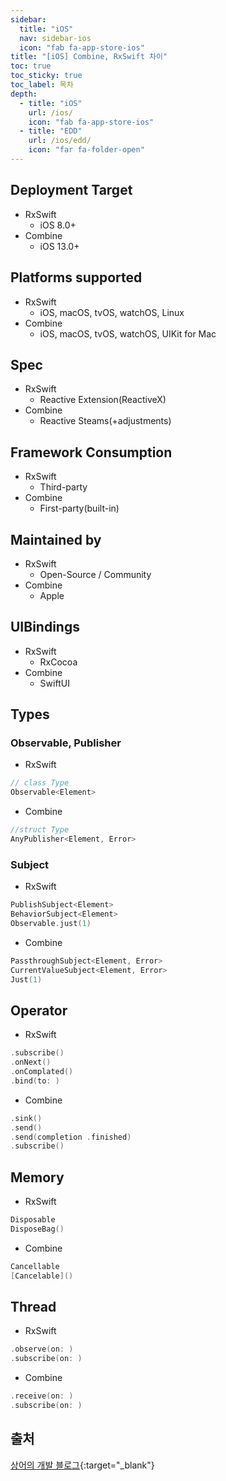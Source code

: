 ```yaml
---
sidebar:
  title: "iOS"
  nav: sidebar-ios
  icon: "fab fa-app-store-ios"
title: "[iOS] Combine, RxSwift 차이"
toc: true
toc_sticky: true
toc_label: 목차
depth: 
  - title: "iOS"
    url: /ios/
    icon: "fab fa-app-store-ios"
  - title: "EDD"
    url: /ios/edd/
    icon: "far fa-folder-open"
---
```

## Deployment Target
* RxSwift
  * iOS 8.0+
* Combine
  * iOS 13.0+
  
## Platforms supported
* RxSwift
  * iOS, macOS, tvOS, watchOS, Linux
* Combine
  * iOS, macOS, tvOS, watchOS, UIKit for Mac

## Spec
* RxSwift
  * Reactive Extension(ReactiveX)
* Combine
  * Reactive Steams(+adjustments)

## Framework Consumption
* RxSwift
  * Third-party
* Combine
  * First-party(built-in)
  
## Maintained by
* RxSwift
  * Open-Source / Community
* Combine
  * Apple

## UIBindings
* RxSwift
  * RxCocoa
* Combine
  * SwiftUI
  
## Types
### Observable, Publisher
* RxSwift
```swift
// class Type
Observable<Element>
```

* Combine
```swift
//struct Type
AnyPublisher<Element, Error> 
```

### Subject
* RxSwift
```swift
PublishSubject<Element>
BehaviorSubject<Element>
Observable.just(1)
```
* Combine
```swift
PassthroughSubject<Element, Error>
CurrentValueSubject<Element, Error>
Just(1)
```

## Operator
* RxSwift
```swift
.subscribe()
.onNext()
.onComplated()
.bind(to: )
```
* Combine
```swift
.sink()
.send()
.send(completion .finished)
.subscribe()
```

## Memory
* RxSwift
```swift
Disposable 
DisposeBag()
```
* Combine
```swift
Cancellable
[Cancelable]()
```

## Thread
* RxSwift
```swift
.observe(on: )
.subscribe(on: )
```
* Combine
```swift
.receive(on: )
.subscribe(on: )
```
  
  
## 출처
[<i class="fas fa-link"></i> 상어의 개발 블로그](https://www.slideshare.net/shark-sea/combine-vs-rxswift-160610596){:target="_blank"}


